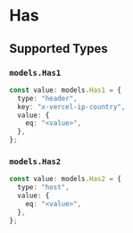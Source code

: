 # Has


## Supported Types

### `models.Has1`

```typescript
const value: models.Has1 = {
  type: "header",
  key: "x-vercel-ip-country",
  value: {
    eq: "<value>",
  },
};
```

### `models.Has2`

```typescript
const value: models.Has2 = {
  type: "host",
  value: {
    eq: "<value>",
  },
};
```

